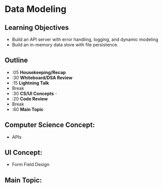 # Data Modeling

## Learning Objectives

* Build an API server with error handling, logging, and dynamic modeling
* Build an in-memory data store with file persistence.

## Outline
* :05 **Housekeeping/Recap**
* :30 **Whiteboard/DSA Review**
* :15 **Lightning Talk**
* Break
* :30 **CS/UI Concepts** -
* :20 **Code Review**
* Break
* :60 **Main Topic**

## Computer Science Concept:
* APIs

## UI Concept:
* Form Field Design

## Main Topic:
